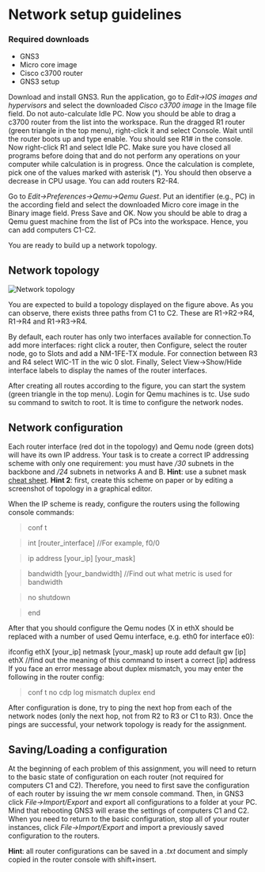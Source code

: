 # Network setup guidelines
### Required downloads
- GNS3
- Micro core image
- Cisco c3700 router
- GNS3 setup

Download and install GNS3. Run the application, go to *Edit->IOS images and hypervisors* and select the downloaded *Cisco c3700 image* in the Image file field. Do not auto-calculate Idle PC. Now you should be able to drag a c3700 router from the list into the workspace. Run the dragged R1 router (green triangle in the top menu), right-click it and select Console. Wait until the router boots up and type enable. You should see R1# in the console. Now right-click R1 and select Idle PC. Make sure you have closed all programs before doing that and do not perform any operations on your computer while calculation is in progress. Once the calculation is complete, pick one of the values marked with asterisk (*). You should then observe a decrease in CPU usage. You can add routers R2-R4.

Go to *Edit->Preferences->Qemu->Qemu Guest*. Put an identifier (e.g., PC) in the according field and select the downloaded Micro core image in the Binary image field. Press Save and OK. Now you should be able to drag a Qemu guest machine from the list of PCs into the workspace. Hence, you can add computers C1-C2. 

You are ready to build up a network topology.

## Network topology
![Network topology](http://i.imgur.com/dOvdm1q.jpg "topology")


You are expected to build a topology displayed on the figure above. As you can observe, there exists three paths from C1 to C2. These are R1->R2->R4, R1->R4 and R1->R3->R4.

By default, each router has only two interfaces available for connection.To add more interfaces: right click a router, then Configure, select the router node, go to Slots and add a NM-1FE-TX module. For connection between R3 and R4 select WIC-1T in the wic 0 slot. Finally, Select View->Show/Hide interface labels to display the names of the router interfaces.

After creating all routes according to the figure, you can start the system (green triangle in the top menu). Login for Qemu machines is tc. Use sudo su command to switch to root. It is time to configure the network nodes.

## Network configuration

Each router interface (red dot in the topology) and Qemu node (green dots) will have its own IP address. Your task is to create a correct IP addressing scheme with only one requirement: you must have */30* subnets in the backbone and */24* subnets in networks A and B. **Hint**: use a subnet mask [cheat sheet](https://www.aelius.com/njh/subnet_sheet.html). **Hint 2**: first, create this scheme on paper or by editing a screenshot of topology in a graphical editor.

When the IP scheme is ready, configure the routers using the following console commands:

> conf t

> int [router_interface] //For example, f0/0

> ip address [your_ip] [your_mask]

> bandwidth [your_bandwidth] //Find out what metric is used for bandwidth

> no shutdown

> end

After that you should configure the Qemu nodes (X in ethX should be replaced with a number of used Qemu interface, e.g. eth0 for interface e0):

ifconfig ethX [your_ip] netmask [your_mask] up 
route add default gw [ip] ethX //find out the meaning of this command to insert a correct [ip] address
If you face an error message about duplex mismatch, you may enter the following in the router config:

> conf t
> no cdp log mismatch duplex
> end

After configuration is done, try to ping the next hop from each of the network nodes (only the next hop, not from R2 to R3 or C1 to R3). Once the pings are successful, your network topology is ready for the assignment.

## Saving/Loading a configuration

At the beginning of each problem of this assignment, you will need to return to the basic state of configuration on each router (not required for computers C1 and C2). Therefore, you need to first save the configuration of each router by issuing the wr mem console command. Then, in GNS3 click *File->Import/Export* and export all configurations to a folder at your PC. Mind that rebooting GNS3 will erase the settings of computers C1 and C2. When you need to return to the basic configuration, stop all of your router instances, click *File->Import/Export* and import a previously saved configuration to the routers.

**Hint**: all router configurations can be saved in a *.txt* document and simply copied in the router console with shift+insert. 